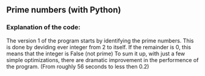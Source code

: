 ## Prime numbers (with Python)
### Explanation of the code:
The version 1 of the program starts by identifying the prime numbers. This is done by deviding ever integer from 2 to itself. If the remainder is 0, this means that the integer is False (not prime)
To sum it up, with just a few simple optimizations, there are dramatic improvement in the performence of the program. (From roughly 56
seconds to less then 0.2)

